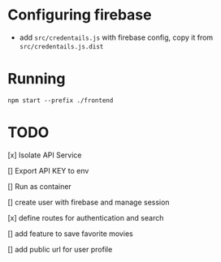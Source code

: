 Configuring firebase
====================

* add `src/credentails.js` with firebase config, copy it from
`src/credentails.js.dist`

Running
=======

```
npm start --prefix ./frontend
```

TODO
=====

[x] Isolate API Service

[] Export API KEY to env

[] Run as container

[] create user with firebase and manage session

[x] define routes for authentication and search

[] add feature to save favorite movies

[] add public url for user profile

